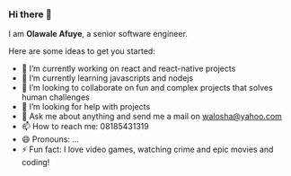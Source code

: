 ### Hi there 👋


I am **Olawale Afuye**, a senior software engineer.

Here are some ideas to get you started:

- 🔭 I’m currently working on react and react-native projects
- 🌱 I’m currently learning javascripts and nodejs
- 👯 I’m looking to collaborate on fun and complex projects that solves human challenges
- 🤔 I’m looking for help with projects 
- 💬 Ask me about anything and send me a mail on walosha@yahoo.com
- 📫 How to reach me: 08185431319
- 😄 Pronouns: ...
- ⚡ Fun fact: I love video games, watching crime and epic movies and coding!

